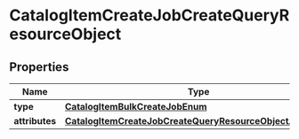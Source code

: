 # CatalogItemCreateJobCreateQueryResourceObject

## Properties
Name | Type | Description | Notes
------------ | ------------- | ------------- | -------------
**type** | [**CatalogItemBulkCreateJobEnum**](CatalogItemBulkCreateJobEnum.md) |  | 
**attributes** | [**CatalogItemCreateJobCreateQueryResourceObjectAttributes**](CatalogItemCreateJobCreateQueryResourceObjectAttributes.md) |  | 
